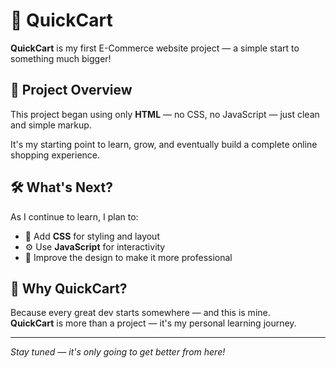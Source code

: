 # 🛒 QuickCart

**QuickCart** is my first E-Commerce website project — a simple start to something much bigger!

## 🚀 Project Overview

This project began using only **HTML** — no CSS, no JavaScript — just clean and simple markup.

It's my starting point to learn, grow, and eventually build a complete online shopping experience.

## 🛠️ What's Next?

As I continue to learn, I plan to:
- 💅 Add **CSS** for styling and layout
- ⚙️ Use **JavaScript** for interactivity
- 🧠 Improve the design to make it more professional

## 📌 Why QuickCart?

Because every great dev starts somewhere — and this is mine.  
**QuickCart** is more than a project — it's my personal learning journey.

---

_Stay tuned — it's only going to get better from here!_
